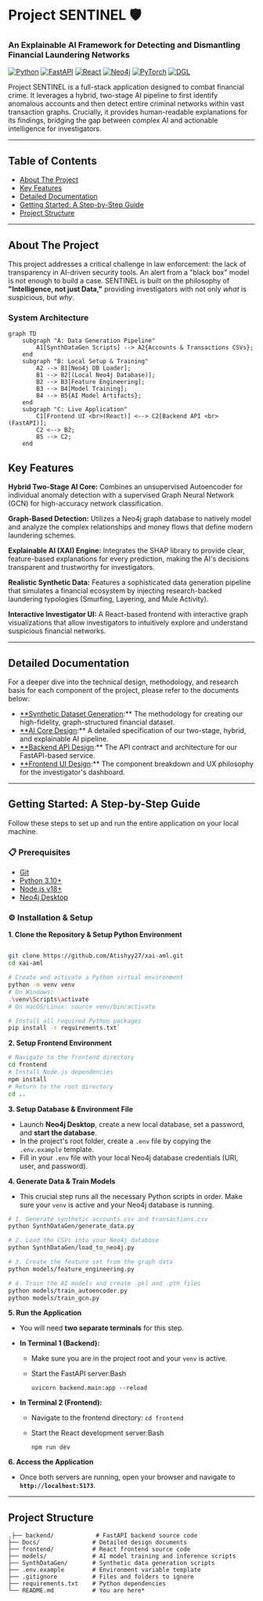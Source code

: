 # Project SENTINEL 🛡️
### An Explainable AI Framework for Detecting and Dismantling Financial Laundering Networks

[![Python](https://img.shields.io/badge/Python-3.10+-blue?logo=python&logoColor=white)](https://www.python.org/)
[![FastAPI](https://img.shields.io/badge/FastAPI-0.100+-009688?logo=fastapi&logoColor=white)](https://fastapi.tiangolo.com/)
[![React](https://img.shields.io/badge/React-18+-61DAFB?logo=react&logoColor=black)](https://reactjs.org/)
[![Neo4j](https://img.shields.io/badge/Neo4j-5-008CC1?logo=neo4j&logoColor=white)](https://neo4j.com/)
[![PyTorch](https://img.shields.io/badge/PyTorch-2.0+-EE4C2C?logo=pytorch&logoColor=white)](https://pytorch.org/)
[![DGL](https://img.shields.io/badge/DGL-1.1+-F47A22?logo=dgl&logoColor=white)](https://www.dgl.ai/)

Project SENTINEL is a full-stack application designed to combat financial crime. It leverages a hybrid, two-stage AI pipeline to first identify anomalous accounts and then detect entire criminal networks within vast transaction graphs. Crucially, it provides human-readable explanations for its findings, bridging the gap between complex AI and actionable intelligence for investigators.

---
## Table of Contents
* [About The Project](#about-the-project)
* [Key Features](#key-features)
* [Detailed Documentation](#detailed-documentation)
* [Getting Started: A Step-by-Step Guide](#getting-started-a-step-by-step-guide)
* [Project Structure](#project-structure)

---
## About The Project

This project addresses a critical challenge in law enforcement: the lack of transparency in AI-driven security tools. An alert from a "black box" model is not enough to build a case. SENTINEL is built on the philosophy of **"Intelligence, not just Data,"** providing investigators with not only *what* is suspicious, but *why*.

### System Architecture
```mermaid
graph TD
    subgraph "A: Data Generation Pipeline"
        A1[SynthDataGen Scripts] --> A2{Accounts & Transactions CSVs};
    end
    subgraph "B: Local Setup & Training"
        A2 --> B1[Neo4j DB Loader];
        B1 --> B2[(Local Neo4j Database)];
        B2 --> B3[Feature Engineering];
        B3 --> B4[Model Training];
        B4 --> B5{AI Model Artifacts};
    end
    subgraph "C: Live Application"
        C1[Frontend UI <br>(React)] <--> C2[Backend API <br>(FastAPI)];
        C2 <--> B2;
        B5 --> C2;
    end
```


## Key Features
**Hybrid Two-Stage AI Core:** Combines an unsupervised Autoencoder for individual anomaly detection with a supervised Graph Neural Network (GCN) for high-accuracy network classification.

**Graph-Based Detection:** Utilizes a Neo4j graph database to natively model and analyze the complex relationships and money flows that define modern laundering schemes.

**Explainable AI (XAI) Engine:** Integrates the SHAP library to provide clear, feature-based explanations for every prediction, making the AI's decisions transparent and trustworthy for investigators.

**Realistic Synthetic Data:** Features a sophisticated data generation pipeline that simulates a financial ecosystem by injecting research-backed laundering typologies (Smurfing, Layering, and Mule Activity).

**Interactive Investigator UI:** A React-based frontend with interactive graph visualizations that allow investigators to intuitively explore and understand suspicious financial networks.

---

## Detailed Documentation

For a deeper dive into the technical design, methodology, and research basis for each component of the project, please refer to the documents below:

- [**Synthetic Dataset Generation](https://www.google.com/search?q=./Docs/Dataset_Generation.md):** The methodology for creating our high-fidelity, graph-structured financial dataset.
- [**AI Core Design](https://www.google.com/search?q=./Docs/AI_Core.md):** A detailed specification of our two-stage, hybrid, and explainable AI pipeline.
- [**Backend API Design](https://www.google.com/search?q=./Docs/backend.md):** The API contract and architecture for our FastAPI-based service.
- [**Frontend UI Design](https://www.google.com/search?q=./Docs/Frontend.md):** The component breakdown and UX philosophy for the investigator's dashboard.

---

## Getting Started: A Step-by-Step Guide

Follow these steps to set up and run the entire application on your local machine.

### 📋 Prerequisites

- [Git](https://git-scm.com/)
- [Python 3.10+](https://www.python.org/downloads/)
- [Node.js v18+](https://nodejs.org/)
- [Neo4j Desktop](https://neo4j.com/download/)

### ⚙️ Installation & Setup

**1. Clone the Repository & Setup Python Environment**

```bash

git clone https://github.com/Atishyy27/xai-aml.git
cd xai-aml

# Create and activate a Python virtual environment
python -m venv venv
# On Windows:
.\venv\Scripts\activate
# On macOS/Linux: source venv/bin/activate

# Install all required Python packages
pip install -r requirements.txt`
```

**2. Setup Frontend Environment**

```bash
# Navigate to the frontend directory
cd frontend
# Install Node.js dependencies
npm install
# Return to the root directory
cd ..
```

**3. Setup Database & Environment File**

- Launch **Neo4j Desktop**, create a new local database, set a password, and **start the database**.
- In the project's root folder, create a `.env` file by copying the `.env.example` template.
- Fill in your `.env` file with your local Neo4j database credentials (URI, user, and password).

**4. Generate Data & Train Models**

- This crucial step runs all the necessary Python scripts in order. Make sure your `venv` is active and your Neo4j database is running.
```bash
# 1. Generate synthetic accounts.csv and transactions.csv
python SynthDataGen/generate_data.py

# 2. Load the CSVs into your Neo4j database
python SynthDataGen/load_to_neo4j.py

# 3. Create the feature set from the graph data
python models/feature_engineering.py

# 4. Train the AI models and create .pkl and .pth files
python models/train_autoencoder.py
python models/train_gcn.py
````

**5. Run the Application**

- You will need **two separate terminals** for this step.
- **In Terminal 1 (Backend):**
    - Make sure you are in the project root and your `venv` is active.
    - Start the FastAPI server:Bash
        
        `uvicorn backend.main:app --reload`
        
- **In Terminal 2 (Frontend):**
    - Navigate to the frontend directory: `cd frontend`
    - Start the React development server:Bash
        
        `npm run dev`
        

**6. Access the Application**

- Once both servers are running, open your browser and navigate to **`http://localhost:5173`**.

---

## Project Structure

```
.├── backend/            # FastAPI backend source code
├── Docs/               # Detailed design documents
├── frontend/           # React frontend source code
├── models/             # AI model training and inference scripts
├── SynthDataGen/       # Synthetic data generation scripts
├── .env.example        # Environment variable template
├── .gitignore          # Files and folders to ignore
├── requirements.txt    # Python dependencies
└── README.md           # You are here*
```

